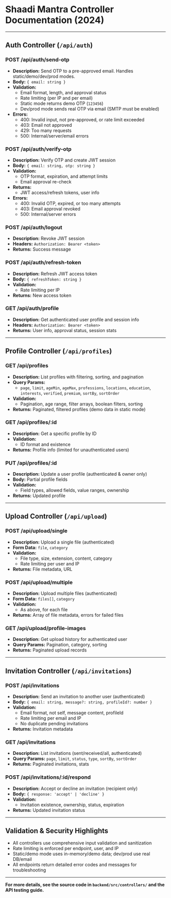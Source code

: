 # Shaadi Mantra Controller Documentation (2024)

---

## Auth Controller (`/api/auth`)

### **POST /api/auth/send-otp**
- **Description:** Send OTP to a pre-approved email. Handles static/demo/dev/prod modes.
- **Body:** `{ email: string }`
- **Validation:**
  - Email format, length, and approval status
  - Rate limiting (per IP and per email)
  - Static mode returns demo OTP (`123456`)
  - Dev/prod mode sends real OTP via email (SMTP must be enabled)
- **Errors:**
  - 400: Invalid input, not pre-approved, or rate limit exceeded
  - 403: Email not approved
  - 429: Too many requests
  - 500: Internal/server/email errors

### **POST /api/auth/verify-otp**
- **Description:** Verify OTP and create JWT session
- **Body:** `{ email: string, otp: string }`
- **Validation:**
  - OTP format, expiration, and attempt limits
  - Email approval re-check
- **Returns:**
  - JWT access/refresh tokens, user info
- **Errors:**
  - 400: Invalid OTP, expired, or too many attempts
  - 403: Email approval revoked
  - 500: Internal/server errors

### **POST /api/auth/logout**
- **Description:** Revoke JWT session
- **Headers:** `Authorization: Bearer <token>`
- **Returns:** Success message

### **POST /api/auth/refresh-token**
- **Description:** Refresh JWT access token
- **Body:** `{ refreshToken: string }`
- **Validation:**
  - Rate limiting per IP
- **Returns:** New access token

### **GET /api/auth/profile**
- **Description:** Get authenticated user profile and session info
- **Headers:** `Authorization: Bearer <token>`
- **Returns:** User info, approval status, session stats

---

## Profile Controller (`/api/profiles`)

### **GET /api/profiles**
- **Description:** List profiles with filtering, sorting, and pagination
- **Query Params:**
  - `page`, `limit`, `ageMin`, `ageMax`, `professions`, `locations`, `education`, `interests`, `verified`, `premium`, `sortBy`, `sortOrder`
- **Validation:**
  - Pagination, age range, filter arrays, boolean filters, sorting
- **Returns:** Paginated, filtered profiles (demo data in static mode)

### **GET /api/profiles/:id**
- **Description:** Get a specific profile by ID
- **Validation:**
  - ID format and existence
- **Returns:** Profile info (limited for unauthenticated users)

### **PUT /api/profiles/:id**
- **Description:** Update a user profile (authenticated & owner only)
- **Body:** Partial profile fields
- **Validation:**
  - Field types, allowed fields, value ranges, ownership
- **Returns:** Updated profile

---

## Upload Controller (`/api/upload`)

### **POST /api/upload/single**
- **Description:** Upload a single file (authenticated)
- **Form Data:** `file`, `category`
- **Validation:**
  - File type, size, extension, content, category
  - Rate limiting per user and IP
- **Returns:** File metadata, URL

### **POST /api/upload/multiple**
- **Description:** Upload multiple files (authenticated)
- **Form Data:** `files[]`, `category`
- **Validation:**
  - As above, for each file
- **Returns:** Array of file metadata, errors for failed files

### **GET /api/upload/profile-images**
- **Description:** Get upload history for authenticated user
- **Query Params:** Pagination, category, sorting
- **Returns:** Paginated upload records

---

## Invitation Controller (`/api/invitations`)

### **POST /api/invitations**
- **Description:** Send an invitation to another user (authenticated)
- **Body:** `{ email: string, message?: string, profileId?: number }`
- **Validation:**
  - Email format, not self, message content, profileId
  - Rate limiting per email and IP
  - No duplicate pending invitations
- **Returns:** Invitation metadata

### **GET /api/invitations**
- **Description:** List invitations (sent/received/all, authenticated)
- **Query Params:** `page`, `limit`, `status`, `type`, `sortBy`, `sortOrder`
- **Returns:** Paginated invitations, stats

### **POST /api/invitations/:id/respond**
- **Description:** Accept or decline an invitation (recipient only)
- **Body:** `{ response: 'accept' | 'decline' }`
- **Validation:**
  - Invitation existence, ownership, status, expiration
- **Returns:** Updated invitation status

---

## **Validation & Security Highlights**
- All controllers use comprehensive input validation and sanitization
- Rate limiting is enforced per endpoint, user, and IP
- Static/demo mode uses in-memory/demo data; dev/prod use real DB/email
- All endpoints return detailed error codes and messages for troubleshooting

---

**For more details, see the source code in `backend/src/controllers/` and the API testing guide.** 